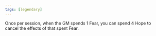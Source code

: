 ```yaml
---
tags: [legendary]
---
```


 Once per session, when the GM spends 1 Fear, you can spend 4 Hope to cancel the effects of that spent Fear.
